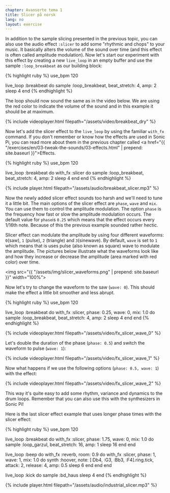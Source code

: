 ```yaml
---
chapter: Avanserte tema 1
title: Slicer på norsk
lang: no
layout: exercise
---
```


In addition to the sample slicing presented in the previous topic, you can also use the audio effect `:slicer` to add some "rhythmic and chops" to your music. It basically alters the volume of the sound over time (and this effect is often called amplitude modulation). Now let's start our experiment with this effect by creating a new `live_loop` in an empty buffer and use the sample `:loop_breakbeat` as our building block: 

{% highlight ruby %}
use_bpm 120

live_loop :breakbeat do
  sample :loop_breakbeat, beat_stretch: 4, amp: 2
  sleep 4
end
{% endhighlight %}

The loop should now sound the same as in the video below. We are using the red color to indicate the volume of the sound and in this example it should be at maximum.  

{% include videoplayer.html filepath="/assets/video/breakbeat_dry" %}

Now let's add the slicer effect to the `live_loop` by using the familiar `with_fx` command. If you don't remember or know how the effects are used in Sonic Pi, you can read more about them in the previous chapter called  <a href="{{ "/exercises/en/03-tweak-the-sounds/03-effects.html" | prepend: site.baseurl }}">Effects</a>.

{% highlight ruby %}
use_bpm 120

live_loop :breakbeat do
  with_fx :slicer do
    sample :loop_breakbeat, beat_stretch: 4, amp: 2
    sleep 4
  end
end
{% endhighlight %}

{% include player.html filepath="/assets/audio/breakbeat_slicer.mp3" %}

Now the newly added slicer effect sounds too harsh and we'll need to tune it a little bit. The main options of the slicer effect are `phase`, `wave` and `mix`. You can use them to control the amplitude modulation. The option `phase` is the frequency how fast or slow the amplitude modulation occurs. The default value for `phase`is `0.25` which means that the effect occurs every 1/16th note. Because of this the previous example sounded rather hectic. 

Slicer effect can modulate the amplitude by using four different waveforms: `0`(saw), `1` (pulse), `2` (triangle) and `3`(sinewave). By default, `wave` is set to `1` which means that is uses pulse (also known as square) wave to modulate the amplitude. The pictures below illustrate what the waveforms look like and how they increase or decrease the amplitude (area marked with red color) over time. 

<img src="{{ "/assets/img/slicer_waveforms.png" | prepend: site.baseurl }}" width="100%">

Now let's try to change the waveform to the saw (`wave: 0`). This should make the effect a little bit smoother and less abrupt. 

{% highlight ruby %}
use_bpm 120

live_loop :breakbeat do
  with_fx :slicer, phase: 0.25, wave: 0, mix: 1.0 do
    sample :loop_breakbeat, beat_stretch: 4, amp: 2
    sleep 4
  end
end
{% endhighlight %}

{% include videoplayer.html filepath="/assets/video/fx_slicer_wave_0" %}

Let's double the duration of the phase (`phase: 0.5`) and switch the waveform to pulse (`wave: 1`):

{% include videoplayer.html filepath="/assets/video/fx_slicer_wave_1" %}

Now what happens if we use the following options (`phase: 0.5, wave: 1`) with the effect:

{% include videoplayer.html filepath="/assets/video/fx_slicer_wave_2" %}

This way it's quite easy to add some rhythm, variance and dynamics to the drum loops. Remember that you can also use this with the synthesizers in Sonic Pi! 

Here is the last slicer effect example that uses longer phase times with the slicer effect:

{% highlight ruby %}
use_bpm 120

live_loop :breakbeat do
  with_fx :slicer, phase: 1.75, wave: 0, mix: 1.0 do
    sample :loop_garzul, beat_stretch: 16, amp: 1
    sleep 16
  end
end

live_loop :beep do
  with_fx :reverb, room: 0.9 do
    with_fx :slicer, phase: 1, wave: 1, mix: 1.0 do
      synth :hoover, note: [:Db4, :G3, :Bb3, :F4].ring.tick, attack: 2, release: 4, amp: 0.5
      sleep 6
    end
  end
end

live_loop :kick do
  sample :bd_haus
  sleep 4
end
{% endhighlight %}

{% include player.html filepath="/assets/audio/industrial_slicer.mp3" %}
